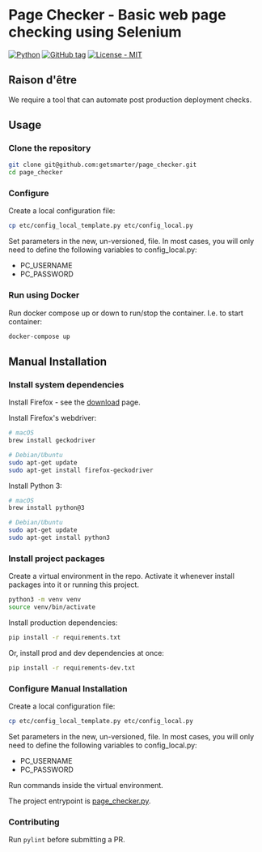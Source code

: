 # Page Checker - Basic web page checking using Selenium

[![Python](https://img.shields.io/badge/Python-3-blue?logo=python&logoColor=white)](https://python.org)
[![GitHub tag](https://img.shields.io/github/tag/pjdvmalan/page_checker?include_prereleases=&sort=semver)](https://github.com/pjdvmalan/page_checker/releases/)
[![License - MIT](https://img.shields.io/badge/License-MIT-blue)](#license)

## Raison d'être

We require a tool that can automate post production deployment checks.

## Usage

### Clone the repository

```sh
git clone git@github.com:getsmarter/page_checker.git
cd page_checker
```

### Configure

Create a local configuration file:

```sh
cp etc/config_local_template.py etc/config_local.py
```

Set parameters in the new, un-versioned, file. In most cases, you will only need
to define the following variables to config_local.py:

* PC_USERNAME
* PC_PASSWORD

### Run using Docker

Run docker compose up or down to run/stop the container. I.e. to start container:

```sh
docker-compose up
```

## Manual Installation

### Install system dependencies

Install Firefox - see the [download](https://www.mozilla.org/en-US/firefox/new/) page.

Install Firefox's webdriver:

```sh
# macOS
brew install geckodriver

# Debian/Ubuntu
sudo apt-get update
sudo apt-get install firefox-geckodriver
```

Install Python 3:

```sh
# macOS
brew install python@3

# Debian/Ubuntu
sudo apt-get update
sudo apt-get install python3
```

### Install project packages

Create a virtual environment in the repo. Activate it whenever install packages into it or running this project.

```sh
python3 -m venv venv
source venv/bin/activate
```

Install production dependencies:

```sh
pip install -r requirements.txt
```

Or, install prod and dev dependencies at once:

```sh
pip install -r requirements-dev.txt
```

### Configure Manual Installation

Create a local configuration file:

```sh
cp etc/config_local_template.py etc/config_local.py
```

Set parameters in the new, un-versioned, file. In most cases, you will only need
to define the following variables to config_local.py:

* PC_USERNAME
* PC_PASSWORD

Run commands inside the virtual environment.

The project entrypoint is [page_checker.py](/page_checker.py).

### Contributing

Run `pylint` before submitting a PR.
